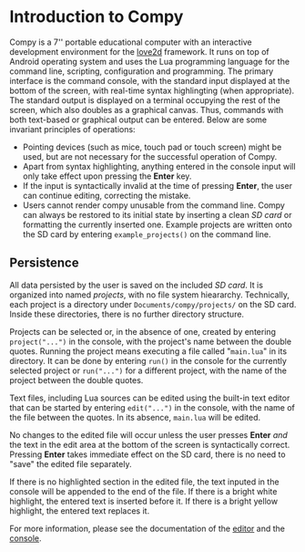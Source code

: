 # Introduction to Compy

Compy is a 7'' portable educational computer with an interactive development 
environment for the [love2d](https://love2d.org) framework. It runs on top of 
Android operating system and uses the Lua programming language for the command 
line, scripting, configuration and programming. The primary interface is the 
command console, with the standard input displayed at the bottom of the screen, 
with real-time syntax highlingting (when appropriate). The standard output is 
displayed on a terminal occupying the rest of the screen, which also doubles as 
a graphical canvas. Thus, commands with both text-based or graphical output can 
be entered. Below are some invariant principles of operations:

* Pointing devices (such as mice, touch pad or touch screen) might be used, but 
  are not necessary for the successful operation of Compy.
* Apart from syntax highlighting, anything entered in the console 
  input will only take effect upon pressing the **Enter** key.
* If the input is syntactically invalid at the time of pressing **Enter**, the
  user can continue editing, correcting the mistake.
* Users cannot render compy unusable from the command line. Compy can always 
  be restored to its initial state by inserting a clean _SD card_ or formatting
  the currently inserted one. Example projects are written onto the SD card by
  entering `example_projects()` on the command line.

## Persistence

All data persisted by the user is saved on the included _SD card_. It is 
organized into named _projects_, with no file system hieararchy. Technically, 
each project is a directory under `Documents/compy/projects/` on the SD card. 
Inside these directories, there is no further directory structure.

Projects can be selected or, in the absence of one, created by entering 
`project("...")` in the console, with the project's name between the double 
quotes. Running the project means executing a file called "`main.lua`" in its 
directory. It can be done by entering `run()` in the console for the currently 
selected project or `run("...")` for a different project, with the name of the 
project between the double quotes.

Text files, including Lua sources can be edited using the built-in text editor 
that can be started by entering `edit("...")` in the console, with the name of 
the file between the quotes. In its absence, `main.lua` will be edited.

No changes to the edited file will occur unless the user presses **Enter** _and_ 
the text in the edit area at the bottom of the screen is syntactically correct. 
Pressing **Enter** takes immediate effect on the SD card, there is no need to 
"save" the edited file separately.

If there is no highlighted section in the edited file, the text inputed in the 
console will be appended to the end of the file. If there is a bright white 
highlight, the entered text is inserted before it. If there is a bright yellow 
highlight, the entered text replaces it.

For more information, please see the documentation of the [editor](EDITOR.md) 
and the [console](../README.md).

